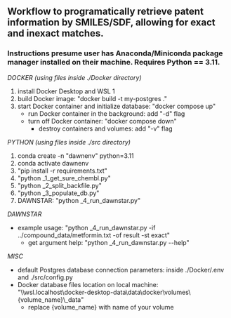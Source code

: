 ## Workflow to programatically retrieve patent information by SMILES/SDF, allowing for exact and inexact matches.

### Instructions presume user has Anaconda/Miniconda package manager installed on their machine. Requires Python == 3.11.

*DOCKER (using files inside ./Docker directory)*
1. install Docker Desktop and WSL 1
2. build Docker image: "docker build -t my-postgres ."
3. start Docker container and initialize database: "docker compose up"
    * run Docker container in the background: add "-d" flag
    * turn off Docker container: "docker compose down"
        * destroy containers and volumes: add "-v" flag

*PYTHON (using files inside ./src directory)*
1. conda create -n "dawnenv" python=3.11
2. conda activate dawnenv
3. "pip install -r requirements.txt"
4. "python _1_get_sure_chembl.py"
5. "python _2_split_backfile.py"
6. "python _3_populate_db.py"
7. DAWNSTAR: "python _4_run_dawnstar.py"

*DAWNSTAR*
* example usage: "python _4_run_dawnstar.py -if ../compound_data/metformin.txt -of result -st exact"
    * get argument help: "python _4_run_dawnstar.py --help"

*MISC*
* default Postgres database connection parameters: inside ./Docker/.env and ./src/config.py
* Docker database files location on local machine: "\\\wsl.localhost\docker-desktop-data\data\docker\volumes\\{volume_name}\\_data"
    * replace {volume_name} with name of your volume

